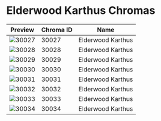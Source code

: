# Elderwood Karthus Chromas

| Preview | Chroma ID | Name |
|---------|-----------|------|
| ![30027](https://raw.communitydragon.org/latest/plugins/rcp-be-lol-game-data/global/default/v1/champion-chroma-images/30/30027.png) | 30027 | Elderwood Karthus |
| ![30028](https://raw.communitydragon.org/latest/plugins/rcp-be-lol-game-data/global/default/v1/champion-chroma-images/30/30028.png) | 30028 | Elderwood Karthus |
| ![30029](https://raw.communitydragon.org/latest/plugins/rcp-be-lol-game-data/global/default/v1/champion-chroma-images/30/30029.png) | 30029 | Elderwood Karthus |
| ![30030](https://raw.communitydragon.org/latest/plugins/rcp-be-lol-game-data/global/default/v1/champion-chroma-images/30/30030.png) | 30030 | Elderwood Karthus |
| ![30031](https://raw.communitydragon.org/latest/plugins/rcp-be-lol-game-data/global/default/v1/champion-chroma-images/30/30031.png) | 30031 | Elderwood Karthus |
| ![30032](https://raw.communitydragon.org/latest/plugins/rcp-be-lol-game-data/global/default/v1/champion-chroma-images/30/30032.png) | 30032 | Elderwood Karthus |
| ![30033](https://raw.communitydragon.org/latest/plugins/rcp-be-lol-game-data/global/default/v1/champion-chroma-images/30/30033.png) | 30033 | Elderwood Karthus |
| ![30034](https://raw.communitydragon.org/latest/plugins/rcp-be-lol-game-data/global/default/v1/champion-chroma-images/30/30034.png) | 30034 | Elderwood Karthus |